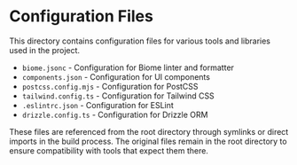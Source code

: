 # Configuration Files

This directory contains configuration files for various tools and libraries used in the project.

- `biome.jsonc` - Configuration for Biome linter and formatter
- `components.json` - Configuration for UI components
- `postcss.config.mjs` - Configuration for PostCSS
- `tailwind.config.ts` - Configuration for Tailwind CSS
- `.eslintrc.json` - Configuration for ESLint
- `drizzle.config.ts` - Configuration for Drizzle ORM

These files are referenced from the root directory through symlinks or direct imports in the build process. The original files remain in the root directory to ensure compatibility with tools that expect them there.
